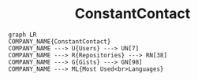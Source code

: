 <h1 align="center">ConstantContact</h1>

```mermaid
graph LR
COMPANY_NAME{ConstantContact}
COMPANY_NAME ---> U{Users} ---> UN[7]
COMPANY_NAME ---> R{Repositories} ---> RN[38]
COMPANY_NAME ---> G{Gists} ---> GN[98]
COMPANY_NAME ---> ML{Most Used<br>Languages}
```
